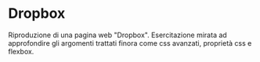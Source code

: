 # Dropbox

Riproduzione di una pagina web "Dropbox". Esercitazione mirata ad approfondire gli argomenti trattati finora come css avanzati, proprietà css e flexbox.